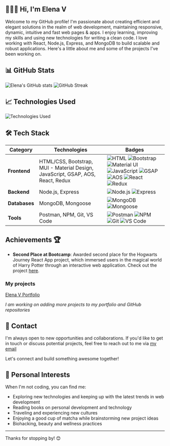 
## 👩🏽‍💻 Hi, I'm Elena V

Welcome to my GitHub profile! I'm passionate about creating efficient and elegant solutions in the realm of web development, maintaining responsive, dynamic, intuitive and fast web pages & apps. I enjoy learning, improving my skills and using new technologies for writing a clean code. I love working with React, Node.js, Express, and MongoDB to build scalable and robust applications. Here's a little about me and some of the projects I've been working on.

## 📊 GitHub Stats

![Elena's GitHub stats](https://github-readme-stats.vercel.app/api?username=elenavrm&show_icons=true&theme=radical)
![GitHub Streak](https://github-readme-streak-stats.herokuapp.com/?user=elenavrm&theme=radical)


## 📈 Technologies Used

![Technologies Used](https://github-readme-stats.vercel.app/api/top-langs/?username=elenavrm&layout=compact&theme=radical)


  ## 🛠 Tech Stack

| Category  | Technologies | Badges |
|-----------|--------------|--------|
| **Frontend** | HTML/CSS, Bootstrap, MUI - Material Design, JavaScript, GSAP, AOS, React, Redux | ![HTML](https://img.shields.io/badge/HTML-5-orange?style=flat-square) ![Bootstrap](https://img.shields.io/badge/Bootstrap-5-blueviolet?style=flat-square) ![Material UI](https://img.shields.io/badge/Material%20UI-4.11.2-blue?style=flat-square) ![JavaScript](https://img.shields.io/badge/JavaScript-ES6-yellow?style=flat-square) ![GSAP](https://img.shields.io/badge/GSAP-3-green?style=flat-square) ![AOS](https://img.shields.io/badge/AOS-2.3.4-blue?style=flat-square) ![React](https://img.shields.io/badge/React-17.0.2-blue?style=flat-square) ![Redux](https://img.shields.io/badge/Redux-4.1.0-purple?style=flat-square) |
| **Backend**  | Node.js, Express | ![Node.js](https://img.shields.io/badge/Node.js-14.17.3-green?style=flat-square) ![Express](https://img.shields.io/badge/Express-4.17.1-lightgrey?style=flat-square) |
| **Databases** | MongoDB, Mongoose | ![MongoDB](https://img.shields.io/badge/MongoDB-4.4.10-green?style=flat-square) ![Mongoose](https://img.shields.io/badge/Mongoose-6.0.12-blue?style=flat-square) |
| **Tools** | Postman, NPM, Git, VS Code | ![Postman](https://img.shields.io/badge/Postman-8.11-orange?style=flat-square) ![NPM](https://img.shields.io/badge/NPM-7.24.1-red?style=flat-square) ![Git](https://img.shields.io/badge/Git-2.33.0-black?style=flat-square) ![VS Code](https://img.shields.io/badge/VS%20Code-1.64-blue?style=flat-square) |


## Achievements 🏆

- **Second Place at Bootcamp**: Awarded second place for the Hogwarts Journey React App project, which immersed users in the magical world of Harry Potter through an interactive web application. Check out the project [here](https://hogwarts-hp.netlify.app/).


### My projects

[Elena V Portfolio](https://elena-v.glitch.me/)

*I am working on adding more projects to my portfolio and GitHub repositories*



## 📧 Contact

I'm always open to new opportunities and collaborations. If you'd like to get in touch or discuss potential projects, feel free to reach out to me via [my email](mailto:ellena.vrm@gmail.com)

Let's connect and build something awesome together!


## 🎨 Personal Interests

When I'm not coding, you can find me:

- Exploring new technologies and keeping up with the latest trends in web development
- Reading books on personal development and technology
- Traveling and experiencing new cultures
- Enjoying a good cup of matcha while brainstorming new project ideas
- Biohacking, beauty and wellness practices

---

Thanks for stopping by! 😊
